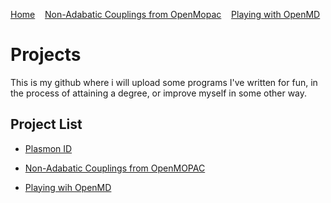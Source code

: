 [Home](index.md) &nbsp;&nbsp; [Non-Adabatic Couplings from OpenMopac](NACOpenMopac.md) &nbsp; &nbsp;[Playing with OpenMD](OpenMDPlay.md)
# Projects
This is my github where i will upload some programs I've written for fun, in the process of attaining a degree, or improve myself in some other way.

## Project List

- [Plasmon ID](PlasmonID.md)

- [Non-Adabatic Couplings from OpenMOPAC](NACOpenMopac.md)

- [Playing wih OpenMD](OpenMDPlay.md)
